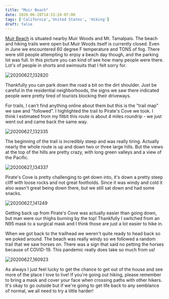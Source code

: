 ```yaml
---
title: "Muir Beach"
date: 2020-06-28T14:53:24-07:00
tags: ['California','United States', 'Hiking']
draft: false
---
```


[Muir Beach](https://www.nps.gov/goga/planyourvisit/muirbeach.htm) is situated nearby Muir Woods and Mt. Tamalpais. The beach and hiking trails were open but Muir Woods itself is currently closed. Even in June we encountered 60 degree F temperature and TONS of fog. There were still people attempting to enjoy a beach day though, and the parking lot was full. In this picture you can kind of see how many people were there. Lot's of people in shorts and swimsuits that I felt sorry for.

![20200627_132820](/images/20200627_132820.jpg)


Thankfully you can park down the road a bit on the dirt shoulder. Just be careful in the residential neighborhoods, the signs we saw there indicated people were pretty tired of tourists blocking their driveways. 

For trails, I can't find anything online about them but this is the "trail map" we saw and "followed". I highlighted the trail to Pirate's Cove we took. I think I estimated from my fitbit this route is about 4 miles roundrip - we just went out and came back the same way.

![20200627_132335](/images/20200627_132335.jpg)

The beginning of the trail is incredibly steep and was really tiring. Actually nearly the whole route is up and down two or three large hills. But the views at the top of the hills are pretty crazy, with long green valleys and a view of the Pacific.

![20200627_134337](/images/20200627_134337.jpg)

Pirate's Cove is pretty challenging to get down into, it's down a pretty steep cliff with loose rocks and not great footholds. Since it was windy and cold it also wasn't great being down there, but we still sat down and had some snacks.

![20200627_141249](/images/20200627_141249.jpg)

Getting back up from Pirate's Cove was actually easier than going down, but man were our thighs burning by the top! Thankfully I switched from an N95 mask to a surgical mask and I think those are just a lot easier to hike in. 

When we got back to the trailhead we weren't quite ready to head back so we poked around. The beach was really windy so we followed a random trail that we saw horses on. There was a sign that said no petting the horses because of COVID-19. This pandemic really does take so much from us!

![20200627_160923](/images/20200627_160923.jpg)

As always I just feel lucky to get the chance to get out of the house and see more of the place I love to live! If you're going out hiking, please remember to bring a mask and cover your face when crossing paths with other hikers. It's okay to go outside but if we're going to get life back to any semblance of normal, we all need to try a little harder!
